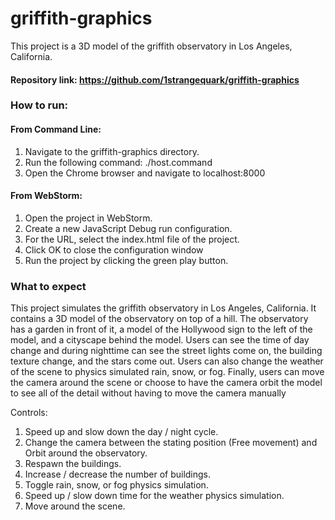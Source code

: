 # griffith-graphics
This project is a 3D model of the griffith observatory in Los Angeles, California.
#### Repository link: https://github.com/1strangequark/griffith-graphics
### How to run:
#### From Command Line:
1. Navigate to the griffith-graphics directory.
2. Run the following command: ./host.command
3. Open the Chrome browser and navigate to localhost:8000
#### From WebStorm:
1. Open the project in WebStorm.
2. Create a new JavaScript Debug run configuration.
3. For the URL, select the index.html file of the project.
4. Click OK to close the configuration window
5. Run the project by clicking the green play button.
### What to expect
This project simulates the griffith observatory in Los Angeles, California. It contains a 3D model of the observatory on top of a hill. 
The observatory has a garden in front of it, a model of the Hollywood sign to the left of the model, and a cityscape behind the model. 
Users can see the time of day change and during nighttime can see the street lights come on, the building texture change, and the stars
come out. Users can also change the weather of the scene to physics simulated rain, snow, or fog. Finally, users can move the camera around
the scene or choose to have the camera orbit the model to see all of the detail without having to move the camera manually

Controls:
1. Speed up and slow down the day / night cycle.
2. Change the camera between the stating position (Free movement) and Orbit around the observatory.
3. Respawn the buildings.
4. Increase / decrease the number of buildings.
5. Toggle rain, snow, or fog physics simulation. 
6. Speed up / slow down time for the weather physics simulation.
7. Move around the scene.